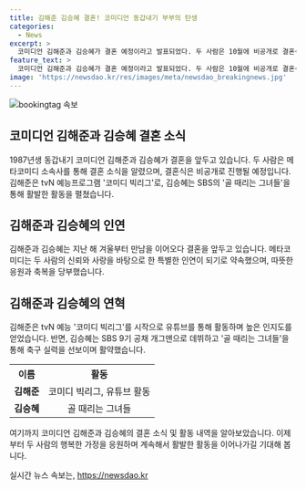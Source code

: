 ```yaml
---
title: 김해준 김승혜 결혼! 코미디언 동갑내기 부부의 탄생
categories:
  - News
excerpt: >
  코미디언 김해준과 김승혜가 결혼 예정이라고 발표되었다. 두 사람은 10월에 비공개로 결혼식을 올릴 계획이며, 서로의 특별한 인연을 바탕으로 결실을 맺을 것으로 전해졌다. 김해준은 tvN 예능 코미디 빅리그로 활동을 시작하며, 유튜브를 통해 인지도를 쌓아왔고, 김승혜는 SBS 9기 공채 개그맨으로 데뷔하며 골 때리는 그녀들을 통해 축구 실력을 뽐내고 있다. 클릭해서 더 읽어보세요!
feature_text: >
  코미디언 김해준과 김승혜가 결혼 예정이라고 발표되었다. 두 사람은 10월에 비공개로 결혼식을 올릴 계획이며, 서로의 특별한 인연을 바탕으로 결실을 맺을 것으로 전해졌다. 김해준은 tvN 예능 코미디 빅리그로 활동을 시작하며, 유튜브를 통해 인지도를 쌓아왔고, 김승혜는 SBS 9기 공채 개그맨으로 데뷔하며 골 때리는 그녀들을 통해 축구 실력을 뽐내고 있다. 클릭해서 더 읽어보세요!
image: 'https://newsdao.kr/res/images/meta/newsdao_breakingnews.jpg'
---
```


<p><img src="https://newsdao.kr/res/images/meta/newsdao_breakingnews.jpg" alt="bookingtag 속보" /></p>

<h2 data-ke-size="size26">코미디언 김해준과 김승혜 결혼 소식</h2>

<p data-ke-size="size16">1987년생 동갑내기 코미디언 김해준과 김승혜가 결혼을 앞두고 있습니다. 두 사람은 메타코미디 소속사를 통해 결혼 소식을 알렸으며, 결혼식은 비공개로 진행될 예정입니다. 김해준은 tvN 예능프로그램 '코미디 빅리그'로, 김승혜는 SBS의 '골 때리는 그녀들'을 통해 활발한 활동을 펼쳤습니다.</p>

<h2 data-ke-size="size26">김해준과 김승혜의 인연</h2>

<p data-ke-size="size16">김해준과 김승혜는 지난 해 겨울부터 만남을 이어오다 결혼을 앞두고 있습니다. 메타코미디는 두 사람의 신뢰와 사랑을 바탕으로 한 특별한 인연이 되기로 약속했으며, 따뜻한 응원과 축복을 당부했습니다.</p>

<h2 data-ke-size="size26">김해준과 김승혜의 연혁</h2>

<p data-ke-size="size16">김해준은 tvN 예능 '코미디 빅리그'를 시작으로 유튜브를 통해 활동하며 높은 인지도를 얻었습니다. 반면, 김승혜는 SBS 9기 공채 개그맨으로 데뷔하고 '골 때리는 그녀들'을 통해 축구 실력을 선보이며 활약했습니다.</p>

<table>
  <tr>
    <th>이름</th>
    <th>활동</th>
  </tr>
  <tr>
    <td style="text-align: center; height: 17px;"><b>김해준</b></td>
    <td style="text-align: center; height: 17px;">코미디 빅리그, 유튜브 활동</td>
  </tr>
  <tr>
    <td style="text-align: center; height: 17px;"><b>김승혜</b></td>
    <td style="text-align: center; height: 17px;">골 때리는 그녀들</td>
  </tr>
</table>

<p data-ke-size="size16">여기까지 코미디언 김해준과 김승혜의 결혼 소식 및 활동 내역을 알아보았습니다. 이제부터 두 사람의 행복한 가정을 응원하며 계속해서 활발한 활동을 이어나가길 기대해 봅니다.</p>
실시간 뉴스 속보는, <a href="https://newsdao.kr" rel="dofollow">https://newsdao.kr</a>


